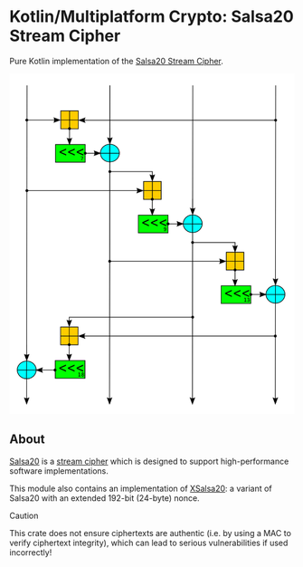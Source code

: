# Kotlin/Multiplatform Crypto: Salsa20 Stream Cipher

Pure Kotlin implementation of the [Salsa20 Stream Cipher][1].

![img](salsa20.png)

## About

[Salsa20][1] is a [stream cipher][2] which is designed to support
high-performance software implementations.

This module also contains an implementation of [XSalsa20][3]: a variant
of Salsa20 with an extended 192-bit (24-byte) nonce.

> [!CAUTION]
> This crate does not ensure ciphertexts are authentic (i.e. by using a MAC to
> verify ciphertext integrity), which can lead to serious vulnerabilities
> if used incorrectly!

[1]: https://en.wikipedia.org/wiki/Salsa20

[2]: https://en.wikipedia.org/wiki/Stream_cipher

[3]: https://cr.yp.to/snuffle/xsalsa-20081128.pdf
